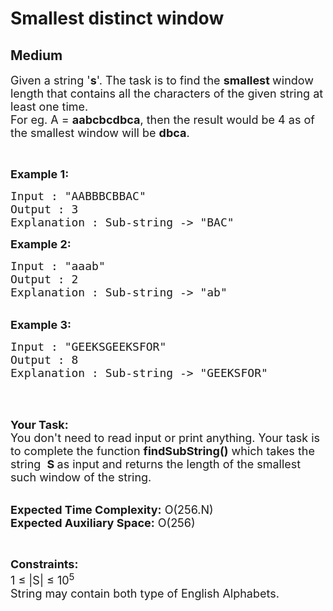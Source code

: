 # Smallest distinct window
## Medium 
<div class="problem-statement" style="user-select: auto;">
                <p style="user-select: auto;"></p><p style="user-select: auto;"><span style="font-size: 18px; user-select: auto;">Given a string '<strong style="user-select: auto;">s</strong>'. The task is to find the <strong style="user-select: auto;">smallest </strong>window length&nbsp;that contains all the characters of the given string at least one time.<br style="user-select: auto;">
For eg. A = <strong style="user-select: auto;">aabcbcdbca</strong>, then the result would be 4 as of the smallest window will be <strong style="user-select: auto;">dbca</strong>.</span></p>

<p style="user-select: auto;">&nbsp;</p>

<p style="user-select: auto;"><span style="font-size: 18px; user-select: auto;"><strong style="user-select: auto;">Example 1:</strong></span></p>

<div style="user-select: auto;">
<pre style="user-select: auto;"><span style="font-size: 18px; user-select: auto;">Input : "AABBBCBBAC"
Output : 3
Explanation : Sub-string -&gt; "BAC"
</span></pre>
</div>

<div style="user-select: auto;"><span style="font-size: 18px; user-select: auto;"><strong style="user-select: auto;">Example 2:</strong></span></div>

<pre style="user-select: auto;"><span style="font-size: 18px; user-select: auto;">Input : "aaab"
Output : 2
Explanation : Sub-string -&gt; "ab"</span></pre>

<div style="user-select: auto;">&nbsp;</div>

<div style="user-select: auto;"><span style="font-size: 18px; user-select: auto;"><strong style="user-select: auto;">Example 3:</strong></span></div>

<pre style="user-select: auto;"><span style="font-size: 18px; user-select: auto;">Input : "GEEKSGEEKSFOR"
Output : 8
Explanation : Sub-string -&gt; "GEEKSFOR"</span></pre>

<p style="user-select: auto;">&nbsp;</p>

<p style="user-select: auto;"><br style="user-select: auto;">
<span style="font-size: 18px; user-select: auto;"><strong style="user-select: auto;">Your Task:&nbsp;&nbsp;</strong><br style="user-select: auto;">
You don't need to read input or print anything. Your task is to complete the function&nbsp;<strong style="user-select: auto;">findSubString()</strong>&nbsp;which takes the string&nbsp; <strong style="user-select: auto;">S</strong><strong style="user-select: auto;"> </strong>as input&nbsp;and returns the length of the smallest such window of the string.</span></p>

<p style="user-select: auto;"><br style="user-select: auto;">
<span style="font-size: 18px; user-select: auto;"><strong style="user-select: auto;">Expected Time Complexity:</strong> O(256.N)<br style="user-select: auto;">
<strong style="user-select: auto;">Expected Auxiliary Space:</strong> O(256)</span></p>

<p style="user-select: auto;">&nbsp;</p>

<p style="user-select: auto;"><span style="font-size: 18px; user-select: auto;"><strong style="user-select: auto;">Constraints:</strong><br style="user-select: auto;">
1 ≤ |S| ≤ 10<sup style="user-select: auto;">5</sup><br style="user-select: auto;">
String may contain both type of English Alphabets.</span></p>
 <p style="user-select: auto;"></p>
            </div>